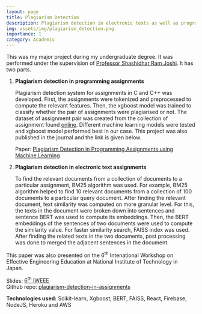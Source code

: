 ```yaml
---
layout: page
title: Plagiarism Detection
description: Plagiarism detection in electronic texts as well as programming assignments.
img: assets/img/plagiarism_detection.png
importance: 1
category: Academic
---
```


This was my major project during my undergraduate degree. It was performed under the supervision of [Professor Shashidhar Ram Joshi](https://scholar.google.com/citations?user=S1dL69sAAAAJ&hl=en). It has two parts.

1. **Plagiarism detection in programming assignments**

    Plagiarism detection system for assignments in C and C++ was developed. First, the assignments were tokenized and preprocessed to compute the relevant features. Then, the xgboost model was trained to classify whether the pair of assignments were plagiarised or not. The dataset of assignment pair was created from the collection of assignment found [online](https://ieee-dataport.org/open-access/programming-homework-dataset-plagiarism-detection). Different machine learning models were tested and xgboost model performed best in our case. This project was also published in the journal and the link is given below.

    Paper: [Plagiarism Detection in Programming Assignments using Machine Learning](https://www.irojournals.com/aicn/V2/I3/05.pdf)

2. **Plagiarism detection in electronic text assignments**

    To find the relevant documents from a collection of documents to a particular assignment, BM25 algorithm was used. For example, BM25 algorithm helped to find 10 relevant documents from a collection of 100 documents to a particular query document. After finding the relevant document, text similarity was computed on more granular level. For this, the texts in the document were broken down into sentences and sentence BERT was used to compute its embeddings. Then, the BERT embeddings of the sentences of two documents were used to compute the similarity value. For faster similarity search, FAISS index was used. After finding the related texts in the two documents, post processing was done to merged the adjacent sentences in the document.

This paper was also presented on the 6<sup>th</sup> Intenational Workshop on Effective Engineering Education at National Institute of Technology in Japan.

Slides: [6<sup>th</sup> IWEEE](/assets/pdf/major_project_slides.pdf)  
Github repo: [plagiarism-detection-in-assignments](https://github.com/nisheshawale/plagiarism-detection-in-assignments)

**Technologies used:** Scikit-learn, Xgboost, BERT, FAISS, React, Firebase, NodeJS, Heroku and AWS
